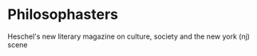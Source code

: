 # Philosophasters
Heschel's new literary magazine on culture, society and the new york (nj) scene


